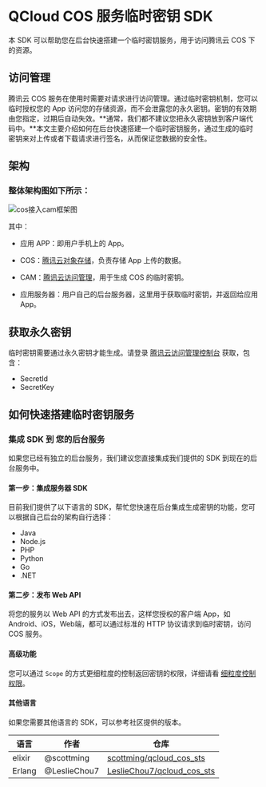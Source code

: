 # QCloud COS 服务临时密钥 SDK

本 SDK 可以帮助您在后台快速搭建一个临时密钥服务，用于访问腾讯云 COS 下的资源。

## 访问管理

腾讯云 COS 服务在使用时需要对请求进行访问管理。通过临时密钥机制，您可以临时授权您的 App 访问您的存储资源，而不会泄露您的永久密钥。密钥的有效期由您指定，过期后自动失效。**通常，我们都不建议您把永久密钥放到客户端代码中。**本文主要介绍如何在后台快速搭建一个临时密钥服务，通过生成的临时密钥来对上传或者下载请求进行签名，从而保证您数据的安全性。

## 架构

### 整体架构图如下所示：

![cos接入cam框架图](http://mc.qcloudimg.com/static/img/b1e187a9ec129ffc766c07a733ef4dd6/image.jpg)

其中：

- 应用 APP：即用户手机上的 App。
 
- COS：[腾讯云对象存储](https://cloud.tencent.com/product/cos)，负责存储 App 上传的数据。

- CAM：[腾讯云访问管理](https://cloud.tencent.com/product/cam)，用于生成 COS 的临时密钥。

- 应用服务器：用户自己的后台服务器，这里用于获取临时密钥，并返回给应用 App。

## 获取永久密钥

临时密钥需要通过永久密钥才能生成。请登录 [腾讯云访问管理控制台](https://console.cloud.tencent.com/cam/capi) 获取，包含：

- SecretId
- SecretKey
  
## 如何快速搭建临时密钥服务

### 集成 SDK 到 您的后台服务

如果您已经有独立的后台服务，我们建议您直接集成我们提供的 SDK 到现在的后台服务中。

#### 第一步：集成服务器 SDK

目前我们提供了以下语言的 SDK，帮忙您快速在后台集成生成密钥的功能，您可以根据自己后台的架构自行选择：

* Java
* Node.js
* PHP
* Python
* Go
* .NET

#### 第二步：发布 Web API

将您的服务以 Web API 的方式发布出去，这样您授权的客户端 App，如 Android、iOS，Web端，都可以通过标准的 HTTP 协议请求到临时密钥，访问 COS 服务。

#### 高级功能

您可以通过 `Scope` 的方式更细粒度的控制返回密钥的权限，详细请看 [细粒度控制权限](https://github.com/tencentyun/qcloud-cos-sts-sdk/blob/master/scope.md)。

#### 其他语言

如果您需要其他语言的 SDK，可以参考社区提供的版本。

| 语言      | 作者 |  仓库 | 
| ----------- | ----------- |----------- |
| elixir   | @scottming        |[scottming/qcloud_cos_sts](https://github.com/scottming/qcloud_cos_sts)        |
| Erlang   | @LeslieChou7   | [LeslieChou7/qcloud_cos_sts](https://github.com/LeslieChou7/qcloud_cos_sts.git)  |

